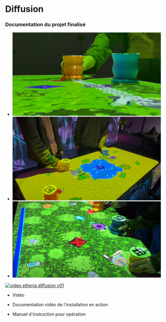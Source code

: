 # Diffusion

### Documentation du projet finalisé 

* ![photo_etheria_diffusion_01](../Assets/images/image_diffusion/photo_etheria_diffusion_01.png)
* ![photo_etheria_diffusion_02](../Assets/images/image_diffusion/photo_etheria_diffusion_02.png)
* ![photo_etheria_diffusion_03](../Assets/images/image_diffusion/photo_etheria_diffusion_03.png)

[![video etheria diffusion v01](https://img.youtube.com/vi/Th9Osda2cKk/0.jpg)](https://www.youtube.com/watch?v=Th9Osda2cKk)
<!--
* ![Image 4](https://placehold.co/400x400?text=4+image)
-->

* Vidéo 

* Documentation vidéo de l'installation en action

* Manuel d'instruction pour opération
